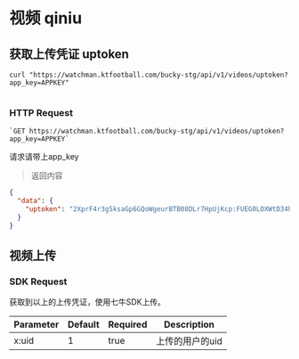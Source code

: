 # 视频 qiniu

## 获取上传凭证 uptoken

```shell
curl "https://watchman.ktfootball.com/bucky-stg/api/v1/videos/uptoken?app_key=APPKEY"
  
```

### HTTP Request

	`GET https://watchman.ktfootball.com/bucky-stg/api/v1/videos/uptoken?app_key=APPKEY`

<aside class="success">
请求请带上app_key
</aside>

> 返回内容

```json
{
  "data": {
    "uptoken": "2XprF4r3g5ksaGp6GQoWgeurBTB08DLr7HpUjKcp:FUEG0LOXWtD34hkvFINjmFKbNAM=:eyJzY29wZSI6Imt0LXZpZGVvLXN0ZyIsImNhbGxiYWNrVXJsIjoiaHR0cDovL2J1Y2t5LXN0Zy5rdGZvb3RiYWxsLmNvbS9hcGkvdjEvdmlkZW9zIiwiY2FsbGJhY2tCb2R5Ijoia2V5PSQoa2V5KSZleHQ9JChleHQpJmluZm89JChhdmluZm8pJnVpZD0kKHg6dWlkKSIsImRlYWRsaW5lIjoxNDk1NjM5ODg5fQ=="
  }
}
```

## 视频上传

### SDK Request

获取到以上的上传凭证，使用七牛SDK上传。

Parameter | Default | Required | Description
--------- | ------- | ---------| -----------
x:uid|1|true|上传的用户的uid